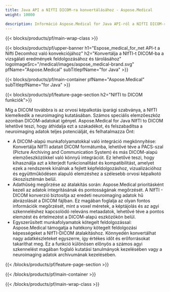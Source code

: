 ```yaml
---
title: Java API a NIfTI DICOM-ra konvertálásához - Aspose.Medical
weight: 10000

description: Információ Aspose.Medical for Java API-ról a NIfTI DICOM-ra konvertálásához
---
```


{{< blocks/products/pf/main-wrap-class >}}

{{< blocks/products/pf/upper-banner h1="Espose_medical_for_net API-t a Nifti Decomhoz való konvekciójához" h2="Konvertálja a NIfTI-t DICOM-ba a vizsgálati eredmények feldolgozásához és tárolásához" logoImageSrc="/medical/images/aspose_medical-brand.svg" pfName="Aspose.Medical" subTitlepfName="for Java" >}}

{{< blocks/products/pf/main-container pfName="Aspose.Medical" subTitlepfName="for Java" >}}

{{< blocks/products/pf/feature-page-section h2="NIfTI to DICOM funkciók">}}

<p>Míg a DICOM továbbra is az orvosi képalkotás iparági szabványa, a NIfTI kiemelkedik a neuroimaging kutatásában. Számos speciális elemzőeszköz azonban DICOM-adatokat igényel. Aspose.Medical for Java NIfTI to DICOM lehetővé teszi, hogy áthidalja ezt a szakadékot, és felszabadítsa a neuroimaging adatok teljes potenciálját, és felhatalmazza Önt:</p>

<ul>
<li>A DICOM-alapú munkafolyamatokkal való integráció megkönnyítése: Konvertálja NIfTI adatait DICOM formátumba, lehetővé téve a PACS-szal (Picture Archiving and Communication System) és más DICOM-alapú elemzőeszközökkel való könnyű integrációt. Ez lehetővé teszi, hogy kihasználja azt a kiterjedt funkcionalitást és kompatibilitást, amelyet ezek a rendszerek kínálnak a fejlett képfeldolgozáshoz, vizualizációhoz és együttműködésen alapuló elemzéshez a szélesebb orvosi képalkotó ökoszisztémán belül.</li>
<li>Adathűség megőrzése az átalakítás során: Aspose.Medical prioritásként kezeli az adatok integritásának és pontosságának megőrzését. A NIfTI - DICOM konverzió biztosítja az eredeti neuroimaging adatok hű ábrázolását a DICOM fájlban. Ez magában foglalja az olyan fontos információk megőrzését, mint a voxel méretek, a képtájolás és az agyi szkenneléshez kapcsolódó releváns metaadatok, lehetővé téve a pontos elemzést és értelmezést a DICOM-alapú eszközökön belül.</li>
<li>Egyszerűsített munkafolyamatok kötegelt feldolgozással: Aspose.Medical támogatja a hatékony kötegelt feldolgozási képességeket a NIfTI-DICOM átalakításhoz. Könnyedén konvertálhat nagy adatkészleteket egyszerre, így értékes időt és erőforrásokat takaríthat meg. Ez a funkció különösen előnyös a számos agyi szkennelést magában foglaló kutatási tanulmányok kezelésében vagy a neuroimaging adatok archívumának kezelésében.</li>
</ul>

{{< /blocks/products/pf/feature-page-section >}}

{{< /blocks/products/pf/main-container >}}

{{< /blocks/products/pf/main-wrap-class >}}